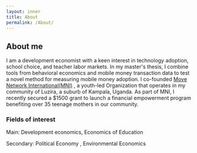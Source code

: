 ```yaml
---
layout: inner
title: About
permalink: /About/
---
```


## About me
I am a development economist with a keen interest in technology adoption, school choice, and teacher labor markets. In my master's thesis, I combine tools from behavioral economics and mobile money transaction data to test a novel method for measuring mobile money adoption. I co-founded  [Move Network International(MNI)](https://www.moveinternational.org/) , a youth-led Organization that operates in my community of  Luzira, a suburb of Kampala, Uganda. As part of MNI, I recently secured a $1500 grant to launch a financial empowerment program benefiting over 35 teenage mothers in our community.

### Fields of interest
Main: Development economics, Economics of Education 

Secondary: Political Economy , Environmental Economics 
